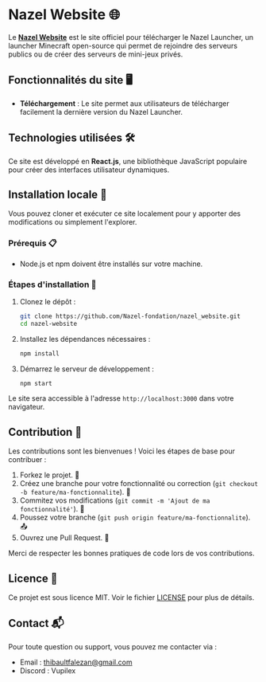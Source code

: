# Nazel Website 🌐

Le [**Nazel Website**](https://nazel-website.web.app) est le site officiel pour télécharger le Nazel Launcher, un launcher Minecraft open-source qui permet de rejoindre des serveurs publics ou de créer des serveurs de mini-jeux privés.

## Fonctionnalités du site 🖥️

- **Téléchargement** : Le site permet aux utilisateurs de télécharger facilement la dernière version du Nazel Launcher.

## Technologies utilisées 🛠️

Ce site est développé en **React.js**, une bibliothèque JavaScript populaire pour créer des interfaces utilisateur dynamiques.

## Installation locale 🚀

Vous pouvez cloner et exécuter ce site localement pour y apporter des modifications ou simplement l'explorer.

### Prérequis 📋

- Node.js et npm doivent être installés sur votre machine.

### Étapes d'installation 🔧

1. Clonez le dépôt :

    ```bash
    git clone https://github.com/Nazel-fondation/nazel_website.git
    cd nazel-website
    ```

2. Installez les dépendances nécessaires :

    ```bash
    npm install
    ```

3. Démarrez le serveur de développement :

    ```bash
    npm start
    ```

Le site sera accessible à l'adresse `http://localhost:3000` dans votre navigateur.

## Contribution 🤝

Les contributions sont les bienvenues ! Voici les étapes de base pour contribuer :

1. Forkez le projet. 🍴
2. Créez une branche pour votre fonctionnalité ou correction (`git checkout -b feature/ma-fonctionnalite`). 🌿
3. Commitez vos modifications (`git commit -m 'Ajout de ma fonctionnalité'`). 💬
4. Poussez votre branche (`git push origin feature/ma-fonctionnalite`). 📤
5. Ouvrez une Pull Request. 🔄

Merci de respecter les bonnes pratiques de code lors de vos contributions.

## Licence 📄

Ce projet est sous licence MIT. Voir le fichier [LICENSE](./LICENSE) pour plus de détails.

## Contact 📬

Pour toute question ou support, vous pouvez me contacter via :

- Email : thibaultfalezan@gmail.com
- Discord : Vupilex